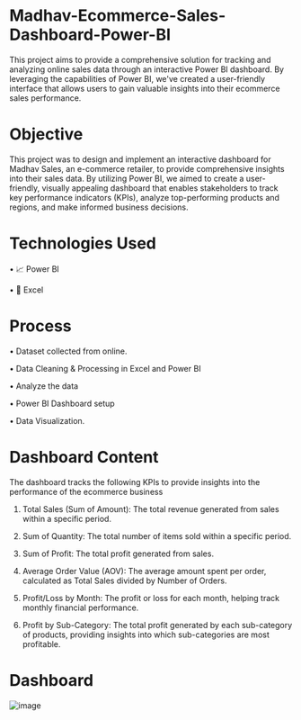 # Madhav-Ecommerce-Sales-Dashboard-Power-BI

This project aims to provide a comprehensive solution for tracking and analyzing online sales data through an interactive Power BI dashboard. By leveraging the capabilities of Power BI, we've created a user-friendly interface that allows users to gain valuable insights into their ecommerce sales performance.


# Objective

This project was to design and implement an interactive dashboard for Madhav Sales, an e-commerce retailer, to provide comprehensive insights into their sales data. By utilizing Power BI, we aimed to create a user-friendly, visually appealing dashboard that enables stakeholders to track key performance indicators (KPIs), analyze top-performing products and regions, and make informed business decisions.


# Technologies Used

• 📈 Power BI

• 🔢 Excel


# Process

• Dataset collected from online.

• Data Cleaning & Processing in Excel and Power BI

• Analyze the data

• Power BI Dashboard setup

• Data Visualization.


# Dashboard Content 

The dashboard tracks the following KPIs to provide insights into the performance of the ecommerce business

1.	Total Sales (Sum of Amount): The total revenue generated from sales within a specific period.

2.	Sum of Quantity: The total number of items sold within a specific period.
   
3.	Sum of Profit: The total profit generated from sales.

4.	Average Order Value (AOV): The average amount spent per order, calculated as Total Sales divided by Number of Orders.
   
5.	Profit/Loss by Month: The profit or loss for each month, helping track monthly financial performance.
   
6.	Profit by Sub-Category: The total profit generated by each sub-category of products, providing insights into which sub-categories are most profitable.


# Dashboard

![image](https://github.com/user-attachments/assets/63f9110d-dbcb-4bab-8d30-16de4a54ea17)



